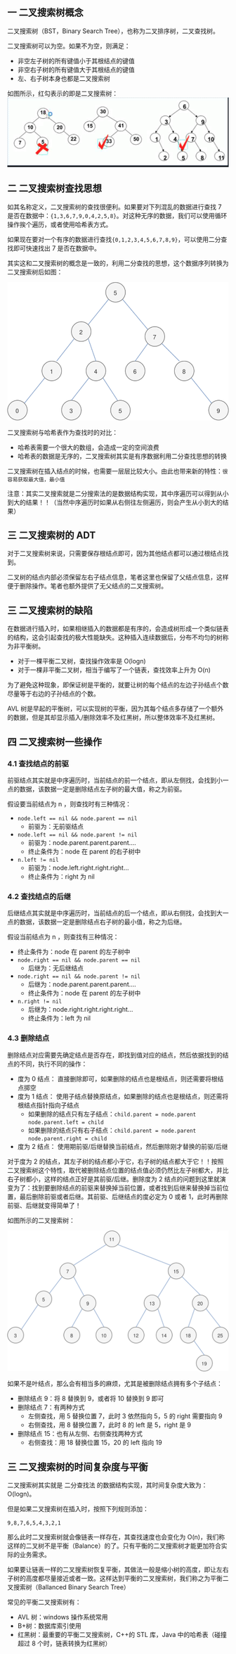 ## 一 二叉搜索树概念

二叉搜索树（BST，Binary Search Tree），也称为二叉排序树，二叉查找树。

二叉搜索树可以为空。如果不为空，则满足：

-   非空左子树的所有键值小于其根结点的键值
-   非空右子树的所有键值大于其根结点的键值
-   左、右子树本身也都是二叉搜索树

如图所示，红勾表示的即是二叉搜索树：  
![](../images/structure/bstree-01.png)

## 二 二叉搜索树查找思想

如其名称定义，二叉搜索树的查找很便利。如果要对下列混乱的数据进行查找 7 是否在数据中：`{1,3,6,7,9,0,4,2,5,8}`。对这种无序的数据，我们可以使用循环操作挨个遍历，或者使用哈希表方式。

如果现在要对一个有序的数据进行查找`{0,1,2,3,4,5,6,7,8,9}`，可以使用二分查找即可快速找出 7 是否在数据中。

其实这和二叉搜索树的概念是一致的，利用二分查找的思想，这个数据序列转换为二叉搜索树后如图：

![](../images/structure/bstree-02.svg)

二叉搜索树与哈希表作为查找时的对比：

-   哈希表需要一个很大的数组，会造成一定的空间浪费
-   哈希表的数据是无序的，二叉搜索树其实是有序数据利用二分查找思想的转换

二叉搜索树在插入结点的时候，也需要一层层比较大小。由此也带来新的特性：`很容易获取最大值，最小值`

注意：其实二叉搜索就是二分搜索法的是数据结构实现，其中序遍历可以得到从小到大的结果！！（当然中序遍历时如果从右侧往左侧遍历，则会产生从小到大的结果）

## 三 二叉搜索树的 ADT

对于二叉搜索树来说，只需要保存根结点即可，因为其他结点都可以通过根结点找到。

二叉树的结点内部必须保留左右子结点信息，笔者这里也保留了父结点信息，这样便于删除操作。笔者也额外提供了无父结点的二叉搜索树。

## 三 二叉搜索树的缺陷

在数据进行插入时，如果相继插入的数据都是有序的，会造成树形成一个类似链表的结构，这会引起查找的极大性能缺失。这种插入连续数据后，分布不均匀的树称为非平衡树。

-   对于一棵平衡二叉树，查找操作效率是 O(logn)
-   对于一棵非平衡二叉树，相当于编写了一个链表，查找效率上升为 O(n)

为了避免这种现象，即保证树是平衡的，就要让树的每个结点的左边子孙结点个数尽量等于右边的子孙结点的个数。

AVL 树是早起的平衡树，可以实现树的平衡，因为其每个结点多存储了一个额外的数据，但是其却显示插入/删除效率不及红黑树，所以整体效率不及红黑树。

## 四 二叉搜索树一些操作

### 4.1 查找结点的前驱

前驱结点其实就是中序遍历时，当前结点的前一个结点，即从左侧找，会找到小一点的数据，该数据一定是删除结点左子树的最大值，称之为前驱。

假设要当前结点为 n ，则查找时有三种情况：

-   `node.left == nil && node.parent == nil`
    -   前驱为：无前驱结点
-   `node.left == nil && node.parent != nil`
    -   前驱为：node.parent.parent.parent....
    -   终止条件为：node 在 parent 的右子树中
-   `n.left != nil`
    -   前驱为：node.left.right.right.right...
    -   终止条件为：right 为 nil

### 4.2 查找结点的后继

后继结点其实就是中序遍历时，当前结点的后一个结点，即从右侧找，会找到大一点的数据，该数据一定是删除结点右子树的最小值，称之为后继。

假设当前结点为 n ，则查找有三种情况：

-   终止条件为：node 在 parent 的左子树中
-   `node.right == nil && node.parent == nil`
    -   后继为：无后继结点
-   `node.right == nil && node.parent != nil`
    -   后继为：node.parent.parent.parent....
    -   终止条件为：node 在 parent 的左子树中
-   `n.right != nil`
    -   后继为：node.right.right.right.right...
    -   终止条件为：left 为 nil

### 4.3 删除结点

删除结点对应需要先确定结点是否存在，即找到值对应的结点，然后依据找到的结点的不同，执行不同的操作：

-   度为 0 结点： 直接删除即可，如果删除的结点也是根结点，则还需要将根结点掷空
-   度为 1 结点： 使用子结点替换原结点，如果删除的结点也是根结点，则还需将根结点指针指向子结点
    -   如果删除的结点只有左子结点：`child.parent = node.parent node.parent.left = child`
    -   如果删除的结点只有右子结点：`child.parent = node.parent node.parent.right = child`
-   度为 2 结点： 使用期前驱/后继替换当前结点，然后删除刚才替换的前驱/后继

对于度为 2 的结点，其左子树的结点都小于它，右子树的结点都大于它！！按照二叉搜索树这个特性，取代被删除结点位置的结点值必须仍然比左子树都大，并比右子树都小，这样的结点正好是其前驱/后继。删除度为 2 结点的问题到这里就演变为了：找到要删除结点的前驱来替换掉当前位置，或者找到后继来替换掉当前位置，最后删除前驱或者后继。其前驱、后继结点的度必定为 0 或者 1，此时再删除前驱、后继就变得简单了！

如图所示的二叉搜索树：

![](../images/structure/bstree-03.svg)

如果不是叶结点，那么会有相当多的麻烦，尤其是被删除结点拥有多个子结点：

-   删除结点 9：将 8 替换到 9，或者将 10 替换到 9 即可
-   删除结点 7：有两种方式
    -   左侧查找，用 5 替换位置 7，此时 3 依然指向 5，5 的 right 需要指向 9
    -   右侧查找，用 8 替换位置 7，此时 8 的 left 是 5，right 是 9
-   删除结点 15：也有从左侧、右侧查找两种方式
    -   右侧查找：用 18 替换位置 15，20 的 left 指向 19

## 三 二叉搜索树的时间复杂度与平衡

二叉搜索树其实就是 二分查找法 的数据结构实现，其时间复杂度大致为：O(logn)。

但是如果二叉搜索树在插入时，按照下列规则添加：

```
9,8,7,6,5,4,3,2,1
```

那么此时二叉搜索树就会像链表一样存在，其查找速度也会变化为 O(n)，我们称这样的二叉树不是平衡（Balance）的了。只有平衡的二叉搜索树才能更加符合实际的业务需求。

如果要让链表一样的二叉搜索树恢复平衡，其做法一般是缩小树的高度，即让左右子树的高度都尽量接近或者一致。这样达到平衡的二叉搜索树，我们称之为平衡二叉搜索树（Ballanced Binary Search Tree）

常见的平衡二叉搜索树有：

-   AVL 树：windows 操作系统常用
-   B+树：数据库索引使用
-   红黑树：最重要的平衡二叉搜索树，C++的 STL 库，Java 中的哈希表（碰撞超过 8 个时，链表转换为红黑树）
